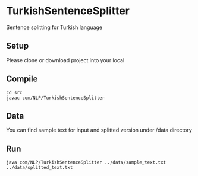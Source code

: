 # TurkishSentenceSplitter
Sentence splitting for Turkish language

## Setup
Please clone or download project into your local

## Compile
```
cd src
javac com/NLP/TurkishSentenceSplitter 
```

## Data
You can find sample text for input and splitted version under /data directory

## Run
```
java com/NLP/TurkishSentenceSplitter ../data/sample_text.txt ../data/splitted_text.txt
```
